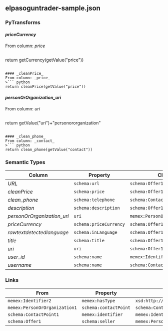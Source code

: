 ## elpasoguntrader-sample.json

### PyTransforms
#### _priceCurrency_
From column: _price_
>``` python
return getCurrency(getValue("price"))
```

#### _cleanPrice_
From column: _price_
>``` python
return cleanPrice(getValue("price"))
```

#### _personOrOrganization_uri_
From column: _uri_
>``` python
return getValue("uri")+"personororganization"
```

#### _clean_phone_
From column: _contact_
>``` python
return clean_phone(getValue("contact"))
```


### Semantic Types
| Column | Property | Class |
|  ----- | -------- | ----- |
| _URL_ | `schema:url` | `schema:Offer1`|
| _cleanPrice_ | `schema:price` | `schema:Offer1`|
| _clean_phone_ | `schema:telephone` | `schema:ContactPoint1`|
| _description_ | `schema:description` | `schema:Offer1`|
| _personOrOrganization_uri_ | `uri` | `memex:PersonOrOrganization1`|
| _priceCurrency_ | `schema:priceCurrency` | `schema:Offer1`|
| _rawtextdetectedlanguage_ | `schema:inLanguage` | `schema:Offer1`|
| _title_ | `schema:title` | `schema:Offer1`|
| _uri_ | `uri` | `schema:Offer1`|
| _user_id_ | `schema:name` | `memex:Identifier2`|
| _username_ | `schema:name` | `schema:ContactPoint1`|


### Links
| From | Property | To |
|  --- | -------- | ---|
| `memex:Identifier2` | `memex:hasType` | `xsd:http://dig.isi.edu/weapons/data/thesaurus/identifier/elpasogunclassifieds`|
| `memex:PersonOrOrganization1` | `schema:contactPoint` | `schema:ContactPoint1`|
| `schema:ContactPoint1` | `memex:identifier` | `memex:Identifier2`|
| `schema:Offer1` | `schema:seller` | `memex:PersonOrOrganization1`|
